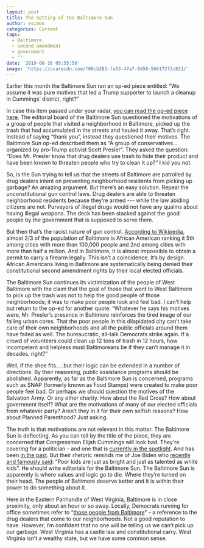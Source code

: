 ```yaml
---
layout: post
title: The Setting of the Baltimore Sun
author: esimon
categories: Current
tags:
  - Baltimore
  - second amendment
  - government
  - ''
date: '2019-08-16 05:55:58'
image: 'https://ucarecdn.com/f08cb283-fa53-47a7-8d58-566172f3c821/'
---
```

Earlier this month the Baltimore Sun ran an op-ed piece entitled: “We assume it was pure motives that led a Trump supporter to launch a cleanup in Cummings’ district, right?”  

In case this item passed under your radar, [you can read the op-ed piece here](https://www.baltimoresun.com/opinion/editorial/bs-ed-0808-conservatives-clean-west-baltimore-20190806-hmc2gndnhfhodch4yxromipgnq-story.html).  The editorial board of the Baltimore Sun questioned the motivations of a group of people that visited a neighborhood in Baltimore, picked up the trash that had accumulated in the streets and hauled it away.  That’s right.  Instead of saying “thank you”, instead they questioned their motives.  The Baltimore Sun op-ed described them as “A group of conservatives…organized by pro-Trump activist Scott Presler”.  They asked the question: “Does Mr. Presler know that drug dealers use trash to hide their product and have been known to threaten people who try to clean it up?”  I kid you not.  

So, is the Sun trying to tell us that the streets of Baltimore are patrolled by drug dealers intent on preventing neighborhood residents from picking up garbage?  An amazing argument.  But there’s an easy solution.  Repeal the unconstitutional gun control laws.  Drug dealers are able to threaten neighborhood residents because they’re armed --- while the law abiding citizens are not.  Purveyors of illegal drugs would not have any qualms about having illegal weapons.  The deck has been stacked against the good people by the government that is supposed to serve them.  

But then that’s the racist nature of gun control.  [According to Wikipedia](https://en.wikipedia.org/wiki/List_of_U.S._cities_with_large_African-American_populations), almost 2/3 of the population of Baltimore is African American ranking it 5th among cities with more than 100,000 people and 2nd among cities with more than half a million.  And in Baltimore, it is almost impossible to obtain a permit to carry  a firearm legally.  This isn’t a coincidence.  It’s by design.  African Americans living in Baltimore are systematically being denied their constitutional second amendment rights by their local elected officials.  

The Baltimore Sun continues its victimization of the people of West Baltimore with the claim that the goal of those that went to West Baltimore to pick up the trash was not to help the good people of those neighborhoods; it was to make poor people look and feel bad.  I can’t help but return to the op-ed for another quote: “Whatever he says his motives were, Mr. Presler’s presence in Baltimore reinforces the tired image of our failing urban cores. That the poor people in this dilapidated city can’t take care of their own neighborhoods and all the public officials around them have failed as well. The bureaucratic, all-talk Democrats strike again. If a crowd of volunteers could clean up 12 tons of trash in 12 hours, how incompetent and helpless must Baltimoreans be if they can’t manage it in decades, right?”    

Well, if the shoe fits…..but their logic can be extended in a number of directions.  By their reasoning, public assistance programs should be abolished.  Apparently, as far as the Baltimore Sun is concerned, programs such as SNAP (formerly known as Food Stamps) were created to make poor people feel bad.  Or perhaps we should question the motives of the Salvation Army.  Or any other charity.  How about the Red Cross? How about government itself? What are the motivations of many of our elected officials from whatever party?  Aren’t they in it for their own selfish reasons? How about Planned Parenthood?  Just asking.  

The truth is that motivations are not relevant in this matter.  The Baltimore Sun is deflecting.  As you can tell by the title of the piece, they are concerned that Congressman Elijah Cummings will look bad.  They're covering for a politician - and one that is [currently in the spotlight](https://dailycaller.com/2019/06/05/elijah-cummingss-wife-charity/).   And has been [in the past](https://www.davidharrisjr.com/steven/flashback-elijah-cummings-and-the-three-little-felonies/).  But their rhetoric reminds me of Joe Biden who [recently and famously said](https://www.nytimes.com/2019/08/09/us/politics/joe-biden-poor-kids.html): “Poor kids are just as bright and just as talented as white kids”.  He should write editorials for the Baltimore Sun.  The Baltimore Sun is apparently is where values and logic go to die.  Where they’re turned on their head.  The people of Baltimore deserve better and it is within their power to do something about it.   

Here in the Eastern Panhandle of West Virginia, Baltimore is in close proximity, only about an hour or so away.  Locally, Democrats running for office sometimes refer to “[those people from Baltimore](https://www.ghostofjefferson.com/archives/2015/04/22/2015-legislative-wrap.html)” – a reference to the drug dealers that come to our neighborhoods.  Not a good reputation to have.  However, I’m confident that no one will be telling us we can’t pick up our garbage.   West Virginia has a castle law and constitutional carry.  West Virginia isn’t a wealthy state, but we have some common sense.
